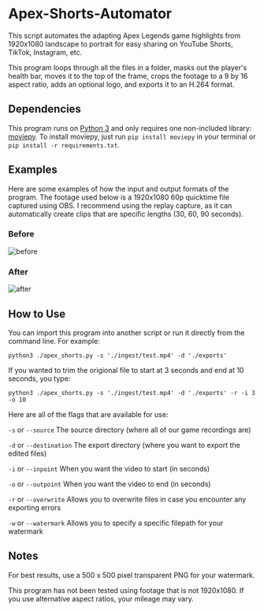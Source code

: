 # Apex-Shorts-Automator
This script automates the adapting Apex Legends game highlights from 1920x1080 landscape to portrait for easy sharing on YouTube Shorts, TikTok, Instagram, etc.

This program loops through all the files in a folder, masks out the player's health bar, moves it to the top of the frame, crops the footage to a 9 by 16 aspect ratio, adds an optional logo, and exports it to an H.264 format.

## Dependencies
This program runs on [Python 3](https://www.python.org/downloads/) and only requires one non-included library: [moviepy](https://pypi.org/project/moviepy/). To install moviepy, just run `pip install moviepy` in your terminal or `pip install -r requirements.txt`.

## Examples
Here are some examples of how the input and output formats of the program. The footage used below is a 1920x1080 60p quicktime file captured using OBS. I recommend using the replay capture, as it can automatically create clips that are specific lengths (30, 60, 90 seconds).

### Before
![before](https://user-images.githubusercontent.com/51103663/162653389-00a93c8a-07b9-44ae-852b-9243ee56e7dd.jpg)

### After
![after](https://user-images.githubusercontent.com/51103663/162654349-2ea55cf4-d1ec-4352-9116-41e747c81cd2.jpg)

## How to Use
You can import this program into another script or run it directly from the command line. For example:

`python3 ./apex_shorts.py -s './ingest/test.mp4' -d './exports'`

If you wanted to trim the origional file to start at 3 seconds and end at 10 seconds, you type:

`python3 ./apex_shorts.py -s './ingest/test.mp4' -d './exports' -r -i 3 -o 10`

Here are all of the flags that are available for use:

`-s` or `--source`    The source directory (where all of our game recordings are)

`-d` or `--destination`    The export directory (where you want to export the edited files)

`-i` or `--inpoint`     When you want the video to start (in seconds)

`-o` or `--outpoint`    When you want the video to end (in seconds)

`-r` or `--overwrite` Allows you to overwrite files in case you encounter any exporting errors

`-w` or `--watermark` Allows you to specify a specific filepath for your watermark

## Notes
For best results, use a 500 x 500 pixel transparent PNG for your watermark.

This program has not been tested using footage that is not 1920x1080. If you use alternative aspect ratios, your mileage may vary.
